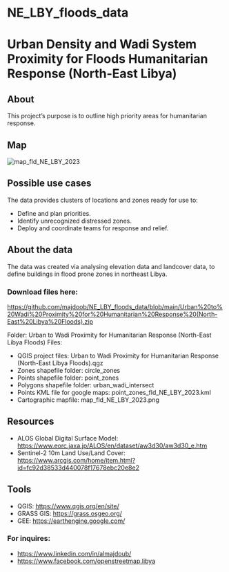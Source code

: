 # NE_LBY_floods_data
# Urban Density and Wadi System Proximity for Floods Humanitarian Response (North-East Libya)

## About
This project’s purpose is to outline high priority areas for humanitarian response.

## Map
![map_fld_NE_LBY_2023](https://github.com/majdoob/NE_LBY_floods_data/assets/68148324/a233db12-9075-4fd2-9866-33bc41869fe7)

## Possible use cases
The data provides clusters of locations and zones ready for use to:
- Define and plan priorities.
- Identify unrecognized distressed zones.
- Deploy and coordinate teams for response and relief.

## About the data
The data was created via analysing elevation data and landcover data, to define buildings in flood prone zones in northeast Libya.

### Download files here:
https://github.com/majdoob/NE_LBY_floods_data/blob/main/Urban%20to%20Wadi%20Proximity%20for%20Humanitarian%20Response%20(North-East%20Libya%20Floods).zip

Folder: Urban to Wadi Proximity for Humanitarian Response (North-East Libya Floods)
Files: 
- QGIS project files: Urban to Wadi Proximity for Humanitarian Response (North-East Libya Floods).qgz
- Zones shapefile folder: circle_zones
- Points shapefile folder: point_zones
- Polygons shapefile folder: urban_wadi_intersect
- Points KML file for google maps: point_zones_fld_NE_LBY_2023.kml
- Cartographic mapfile: map_fld_NE_LBY_2023.png


## Resources
- ALOS Global Digital Surface Model:
https://www.eorc.jaxa.jp/ALOS/en/dataset/aw3d30/aw3d30_e.htm
- Sentinel-2 10m Land Use/Land Cover:
https://www.arcgis.com/home/item.html?id=fc92d38533d440078f17678ebc20e8e2

## Tools
- QGIS: https://www.qgis.org/en/site/
- GRASS GIS: https://grass.osgeo.org/
- GEE: https://earthengine.google.com/

### For inquires:
- https://www.linkedin.com/in/almajdoub/
- https://www.facebook.com/openstreetmap.libya

